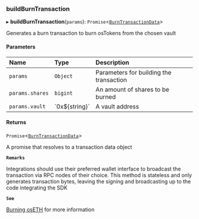 ### buildBurnTransaction

▸ **buildBurnTransaction**(`params`): `Promise`\<[`BurnTransactionData`](../../../interfaces/BurnTransactionData.md)\>

Generates a burn transaction to burn osTokens from the chosen vault

#### Parameters

| Name | Type | Description |
| :------ | :------ | :------ |
| `params` | `Object` | Parameters for building the transaction |
| `params.shares` | `bigint` | An amount of shares to be burned |
| `params.vault` | \`0x$\{string}\` | A vault address |

#### Returns

`Promise`\<[`BurnTransactionData`](../../../interfaces/BurnTransactionData.md)\>

A promise that resolves to a transaction data object

**`Remarks`**

Integrations should use their preferred wallet interface to broadcast the transaction via RPC nodes of
their choice. This method is stateless and only generates transaction bytes, leaving the signing and broadcasting up to
the code integrating the SDK

**`See`**

[Burning osETH](https://chorus-one.gitbook.io/opus-pool-sdk-1.0/build-your-staking-dapp/6-burning-os-eth) for more information